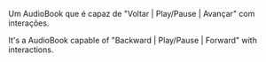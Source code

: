 Um AudioBook que é capaz de "Voltar | Play/Pause | Avançar" com interações.

It's a AudioBook capable of "Backward | Play/Pause | Forward" with interactions.
